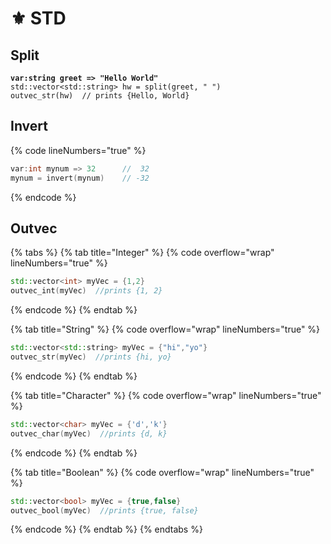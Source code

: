 # ⚜ STD

## Split

<pre class="language-cpp" data-overflow="wrap" data-line-numbers><code class="lang-cpp"><strong>var:string greet => "Hello World"
</strong>std::vector&#x3C;std::string> hw = split(greet, " ")
outvec_str(hw)  // prints {Hello, World}</code></pre>

## Invert

{% code lineNumbers="true" %}
```cpp
var:int mynum => 32      //  32
mynum = invert(mynum)    // -32
```
{% endcode %}

## Outvec

{% tabs %}
{% tab title="Integer" %}
{% code overflow="wrap" lineNumbers="true" %}
```cpp
std::vector<int> myVec = {1,2}
outvec_int(myVec)  //prints {1, 2}
```
{% endcode %}
{% endtab %}

{% tab title="String" %}
{% code overflow="wrap" lineNumbers="true" %}
```cpp
std::vector<std::string> myVec = {"hi","yo"}
outvec_str(myVec)  //prints {hi, yo}
```
{% endcode %}
{% endtab %}

{% tab title="Character" %}
{% code overflow="wrap" lineNumbers="true" %}
```cpp
std::vector<char> myVec = {'d','k'}
outvec_char(myVec)  //prints {d, k}
```
{% endcode %}
{% endtab %}

{% tab title="Boolean" %}
{% code overflow="wrap" lineNumbers="true" %}
```cpp
std::vector<bool> myVec = {true,false}
outvec_bool(myVec)  //prints {true, false}
```
{% endcode %}
{% endtab %}
{% endtabs %}
